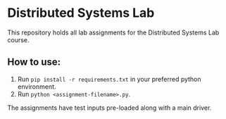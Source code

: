 # Distributed Systems Lab

This repository holds all lab assignments for the Distributed Systems Lab course.


## How to use:

1. Run `pip install -r requirements.txt` in your preferred python environment.
2. Run `python <assignment-filename>.py`.


The assignments have test inputs pre-loaded along with a main driver.

